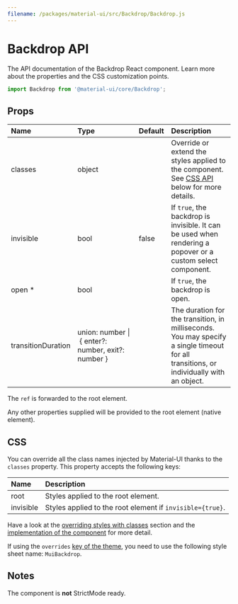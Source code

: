 ```yaml
---
filename: /packages/material-ui/src/Backdrop/Backdrop.js
---
```


<!--- This documentation is automatically generated, do not try to edit it. -->

# Backdrop API

<p class="description">The API documentation of the Backdrop React component. Learn more about the properties and the CSS customization points.</p>

```js
import Backdrop from '@material-ui/core/Backdrop';
```



## Props

| Name | Type | Default | Description |
|:-----|:-----|:--------|:------------|
| <span class="prop-name">classes</span> | <span class="prop-type">object</span> |  | Override or extend the styles applied to the component. See [CSS API](#css) below for more details. |
| <span class="prop-name">invisible</span> | <span class="prop-type">bool</span> | <span class="prop-default">false</span> | If `true`, the backdrop is invisible. It can be used when rendering a popover or a custom select component. |
| <span class="prop-name required">open&nbsp;*</span> | <span class="prop-type">bool</span> |  | If `true`, the backdrop is open. |
| <span class="prop-name">transitionDuration</span> | <span class="prop-type">union:&nbsp;number&nbsp;&#124;<br>&nbsp;{ enter?: number, exit?: number }<br></span> |  | The duration for the transition, in milliseconds. You may specify a single timeout for all transitions, or individually with an object. |

The `ref` is forwarded to the root element.

Any other properties supplied will be provided to the root element (native element).

## CSS

You can override all the class names injected by Material-UI thanks to the `classes` property.
This property accepts the following keys:


| Name | Description |
|:-----|:------------|
| <span class="prop-name">root</span> | Styles applied to the root element.
| <span class="prop-name">invisible</span> | Styles applied to the root element if `invisible={true}`.

Have a look at the [overriding styles with classes](/customization/components/#overriding-styles-with-classes) section
and the [implementation of the component](https://github.com/mui-org/material-ui/blob/next/packages/material-ui/src/Backdrop/Backdrop.js)
for more detail.

If using the `overrides` [key of the theme](/customization/themes/#css),
you need to use the following style sheet name: `MuiBackdrop`.

## Notes

The component is **not** StrictMode ready.

